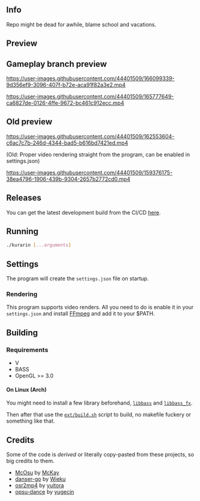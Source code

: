## Info

Repo might be dead for awhile, blame school and vacations.

## Preview


## Gameplay branch preview
https://user-images.githubusercontent.com/44401509/166099339-9d356ef9-3096-407f-b72e-aca91f82a3e2.mp4

https://user-images.githubusercontent.com/44401509/165777649-ca6827de-0126-4ffe-9672-bc461c912ecc.mp4


## Old preview

https://user-images.githubusercontent.com/44401509/162553604-c6ac7c7b-246d-4344-bad5-b616bd7421ed.mp4


(Old: Proper video rendering straight from the program, can be enabled in settings.json)

https://user-images.githubusercontent.com/44401509/159376175-38ea4796-1906-439b-9304-2657b2772cd0.mp4


## Releases

You can get the latest development build from the CI/CD [here](https://github.com/FireRedz/kurarin/actions/workflows/ci.yml).

## Running

```bash
./kurarin [...arguments]
```
## Settings

The program will create the `settings.json` file on startup.


### Rendering

This program supports video renders. All you need to do is enable it in your
`settings.json` and install [FFmpeg](https://ffmpeg.org/) and add it to your $PATH.


## Building

### Requirements

* V
* BASS
* OpenGL >= 3.0

#### On Linux (Arch)

You might need to install a few library beforehand, [`libbass`](https://aur.archlinux.org/packages/libbass) and [`libbass_fx`](https://aur.archlinux.org/packages/libbass_fx). </br>

Then after that use the [`ext/build.sh`](https://github.com/FireRedz/kurarin/blob/rewrite/ext/build.sh) script to build, no makefile fuckery or something like that.
## Credits

Some of the code is _derived_ or literally copy-pasted from these projects, so big credits to them.

* [McOsu](https://github.com/McKay42/McOsu) by [McKay](https://github.com/McKay42)
* [danser-go](https://github.com/Wieku/danser-go) by [Wieku](https://github.com/Wieku)
* [osr2mp4](https://github.com/uyitroa/osr2mp4-core) by [yuitora](https://github.com/uyitroa)
* [opsu-dance](https://github.com/yugecin/opsu-dance) by [yugecin](https://github.com/yugecin)
